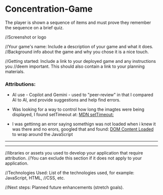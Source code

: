 # Concentration-Game
The player is shown a sequence of items and must prove they remember the sequence on a brief quiz.

//Screenshot or logo

//Your game's name: Include a description of your game and what it does.
//Background info about the game and why you chose it is a nice touch.

//Getting started: Include a link to your deployed game and any instructions you
//deem important. This should also contain a link to your planning materials.

### Attributions: 

- AI use - Copilot and Gemini - used to "peer-review" in that I compared  AI to AI, and provide suggestions and help find errors.

- Was looking for a way to control how long the imagtes were being displayed, I found setTimeout at: [MDN setTimeout:](https://developer.mozilla.org/en-US/docs/Web/API/WorkerGlobalScope/setTimeout)

- I was gettinng an error saying somethign was not loaded when i knew it was there and no erors, googled that and found: [DOM Content Loaded](https://dev.to/smpnjn/waiting-for-the-dom-to-be-ready-in-javascript-42l7) to wrap around the JavaScript




---
---



//libraries or assets you used to develop your application that require attribution.
//You can exclude this section if it does not apply to your application.

//Technologies Used: List of the technologies used, for example: JavaScript, HTML,
//CSS, etc.

//Next steps: Planned future enhancements (stretch goals).


